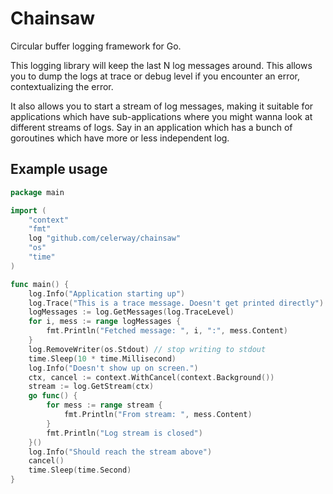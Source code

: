 # Chainsaw

Circular buffer logging framework for Go. 

This logging library will keep the last N log messages around. This allows you to 
dump the logs at trace or debug level if you encounter an error, contextualizing
the error.

It also allows you to start a stream of log messages, making it suitable for 
applications which have sub-applications where you might wanna look at different 
streams of logs. Say in an application which has a bunch of goroutines which have
more or less independent log.

## Example usage

```go
package main

import (
	"context"
	"fmt"
	log "github.com/celerway/chainsaw"
	"os"
	"time"
)

func main() {
	log.Info("Application starting up")
	log.Trace("This is a trace message. Doesn't get printed directly")
	logMessages := log.GetMessages(log.TraceLevel)
	for i, mess := range logMessages {
		fmt.Println("Fetched message: ", i, ":", mess.Content)
	}
	log.RemoveWriter(os.Stdout) // stop writing to stdout
	time.Sleep(10 * time.Millisecond)
	log.Info("Doesn't show up on screen.")
	ctx, cancel := context.WithCancel(context.Background())
	stream := log.GetStream(ctx)
	go func() {
		for mess := range stream {
			fmt.Println("From stream: ", mess.Content)
		}
		fmt.Println("Log stream is closed")
	}()
	log.Info("Should reach the stream above")
	cancel()
	time.Sleep(time.Second)
}
```
